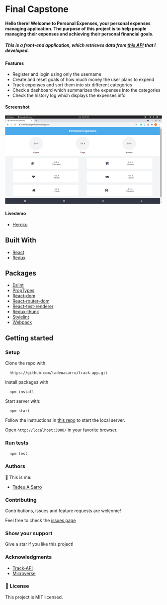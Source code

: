 # Final Capstone

#### Hello there! Welcome to Personal Expenses, your personal expenses managing application. The purpose of this project is to help people managing their expenses and achieving their personal financial goals.

##### This is a front-end application, which retrieves data from [this API](https://github.com/tadeuasarro/track-api/tree/milestone7) that I developed.

#### Features
- Register and login using only the username
- Create and reset goals of how much money the user plans to expend
- Track expenses and sort them into six different categories
- Check a dashboard which summarizes the expenses into the categories
- Check the history log which displays the expenses info

#### Screenshot

![screenshot](public/screenshot.png)

#### Livedemo

- [Heroku](https://nameless-gorge-08250.herokuapp.com/)

## Built With

- [React](https://reactjs.org/)
- [Redux](https://redux.js.org/)

## Packages
- [Eslint](https://eslint.org/)
- [PropTypes](https://www.npmjs.com/package/prop-types)
- [React-dom](https://www.npmjs.com/package/react-dom)
- [React-router-dom](https://www.npmjs.com/package/react-router-dom)
- [React-test-renderer](https://www.npmjs.com/package/react-test-renderer)
- [Redux-thunk](https://www.npmjs.com/package/redux-thunk)
- [Stylelint](https://stylelint.io/)
- [Webpack](https://webpack.js.org/)

## Getting started

### Setup

Clone the repo with

```
  https://github.com/tadeuasarro/track-app.git
```

Install packages with

```
  npm install
```

Start server with:

```
  npm start
```

Follow the instructions in [this repo](https://github.com/tadeuasarro/track-api/tree/milestone7) to start the local server.

Open `http://localhost:3000/` in your favorite browser.

### Run tests

```
  npm test
```

### Authors

👤 This is me:

- [Tadeu A Sarro](https://tadeuasarro.me)


### Contributing

Contributions, issues and feature requests are welcome!

Feel free to check the [issues page](https://github.com/tadeuasarro/track-app/issues)


### Show your support

Give a star if you like this project!

### Acknowledgments

- [Track-API](https://github.com/tadeuasarro/track-api/tree/milestone7)
- [Microverse](https://www.microverse.org/)

### 📝 License

This project is MIT licensed.